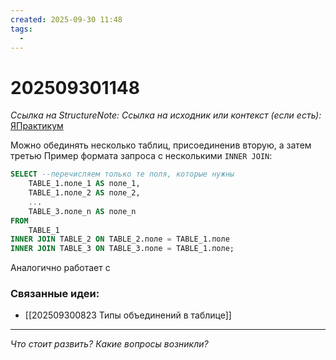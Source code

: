 ```yaml
---
created: 2025-09-30 11:48
tags:
  -
---
```

# 202509301148
*Ссылка на StructureNote:*
*Ссылка на исходник или контекст (если есть):* [ЯПрактикум](https://practicum.yandex.ru/trainer/backend-nodejs/lesson/12ed49d2-abdc-45cb-8c5e-bdf2c53c33ef/task/36d3e08e-250a-4750-9a25-b843012f6c0e/?hideTheory=1)

Можно обединять несколько таблиц, присоединенив вторую, а затем третью
Пример формата запроса с несколькими `INNER JOIN`:
```sql
SELECT --перечисляем только те поля, которые нужны
    TABLE_1.поле_1 AS поле_1,
    TABLE_1.поле_2 AS поле_2,
    ...
    TABLE_3.поле_n AS поле_n
FROM
    TABLE_1
INNER JOIN TABLE_2 ON TABLE_2.поле = TABLE_1.поле
INNER JOIN TABLE_3 ON TABLE_3.поле = TABLE_1.поле;
```
Аналогично работает с 

### Связанные идеи:
* [[202509300823 Типы объединений в таблице]]
---

*Что стоит развить? Какие вопросы возникли?*